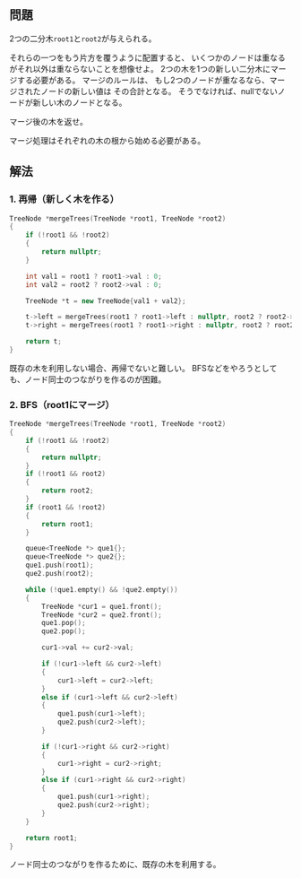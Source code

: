 ## 問題
2つの二分木`root1`と`root2`が与えられる。

それらの一つをもう片方を覆うように配置すると、
いくつかのノードは重なるがそれ以外は重ならないことを想像せよ。
2つの木を1つの新しい二分木にマージする必要がある。
マージのルールは、
もし2つのノードが重なるなら、マージされたノードの新しい値は
その合計となる。
そうでなければ、nullでないノードが新しい木のノードとなる。

マージ後の木を返せ。

マージ処理はそれぞれの木の根から始める必要がある。

## 解法
### 1. 再帰（新しく木を作る）
```cpp
TreeNode *mergeTrees(TreeNode *root1, TreeNode *root2)
{
	if (!root1 && !root2)
	{
		return nullptr;
	}

	int val1 = root1 ? root1->val : 0;
	int val2 = root2 ? root2->val : 0;

	TreeNode *t = new TreeNode{val1 + val2};

	t->left = mergeTrees(root1 ? root1->left : nullptr, root2 ? root2->left : nullptr);
	t->right = mergeTrees(root1 ? root1->right : nullptr, root2 ? root2->right : nullptr);

	return t;
}
```
既存の木を利用しない場合、再帰でないと難しい。
BFSなどをやろうとしても、ノード同士のつながりを作るのが困難。

### 2. BFS（root1にマージ）
```cpp
TreeNode *mergeTrees(TreeNode *root1, TreeNode *root2)
{
	if (!root1 && !root2)
	{
		return nullptr;
	}
	if (!root1 && root2)
	{
		return root2;
	}
	if (root1 && !root2)
	{
		return root1;
	}

	queue<TreeNode *> que1{};
	queue<TreeNode *> que2{};
	que1.push(root1);
	que2.push(root2);

	while (!que1.empty() && !que2.empty())
	{
		TreeNode *cur1 = que1.front();
		TreeNode *cur2 = que2.front();
		que1.pop();
		que2.pop();

		cur1->val += cur2->val;

		if (!cur1->left && cur2->left)
		{
			cur1->left = cur2->left;
		}
		else if (cur1->left && cur2->left)
		{
			que1.push(cur1->left);
			que2.push(cur2->left);
		}

		if (!cur1->right && cur2->right)
		{
			cur1->right = cur2->right;
		}
		else if (cur1->right && cur2->right)
		{
			que1.push(cur1->right);
			que2.push(cur2->right);
		}
	}

	return root1;
}
```
ノード同士のつながりを作るために、既存の木を利用する。
